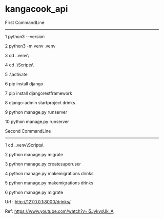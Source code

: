 # kangacook_api


First CommandLine
  -- -----------
1 python3 --version

2 python3 -m venv .venv

3 cd .\.venv\

4 cd .\Scripts\

5 .\activate

6 pip install django

7 pip install djangorestframework

8 django-admin startproject drinks .

9 python manage.py runserver

10 python manage.py runserver



Second CommandLine
  -- -----------
1 cd .\.venv\Scripts\

2 python manage.py migrate

3 python manage.py createsuperuser

4 python manage.py makemigrations drinks

5 python manage.py makemigrations drinks

6 python manage.py migrate


Url : http://127.0.0.1:8000/drinks/

Ref: https://www.youtube.com/watch?v=i5JykvxUk_A